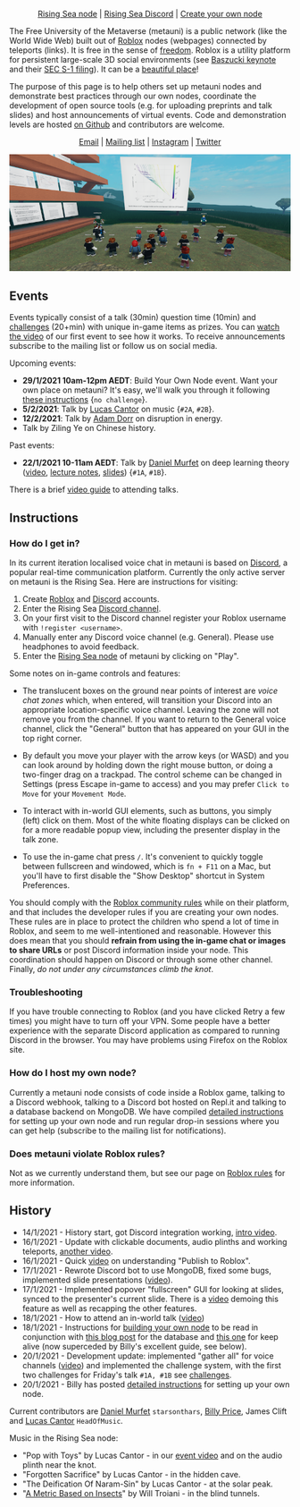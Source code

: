 <p align="center">
  <a href="https://www.roblox.com/games/6224932973/The-Rising-Sea">Rising Sea node</a> |
  <a href="https://discord.gg/9yBaAxPSK8">Rising Sea Discord</a> |
  <a href="http://metauni.org/posts/make-your-own/make-your-own">Create your own node</a>
</p>

The Free University of the Metaverse (metauni) is a public network (like the World Wide Web) built out of [Roblox](https://www.roblox.com/) nodes (webpages) connected by teleports (links). It is free in the sense of [freedom](https://en.wikipedia.org/wiki/Free_University_of_Berlin). Roblox is a utility platform for persistent large-scale 3D social environments (see [Baszucki keynote](https://www.youtube.com/watch?v=G00GlCJc0mU) and their [SEC S-1 filing](https://www.sec.gov/Archives/edgar/data/1315098/000119312520298230/d87104ds1.htm)). It can be a [beautiful place](https://www.roblox.com/games/5326950832/Roblox-Realistic-Forest-Demo)! 

The purpose of this page is to help others set up metauni nodes and demonstrate best practices through our own nodes, coordinate the development of open source tools (e.g. for uploading preprints and talk slides) and host announcements of virtual events. Code and demonstration levels are hosted [on Github](https://github.com/metauni/metauni-dev) and contributors are welcome. 

<p align="center">
  <a href="mailto:admin@metauni.org">Email</a> |
  <a href="http://tinyletter.com/adminmetauni">Mailing list</a> |
  <a href="https://instagram.com/metauni">Instagram</a> |
  <a href="https://twitter.com/_metauni">Twitter</a>
</p>

<p align="center">
  <img src="talk1banner_sml.png">
</p>

## Events

Events typically consist of a talk (30min) question time (10min) and [challenges](http://metauni.org/posts/challenges/challenges) (20+min) with unique in-game items as prizes. You can [watch the video](https://youtu.be/xNqGxgiP0Cc) of our first event to see how it works. To receive announcements subscribe to the mailing list or follow us on social media.

Upcoming events:

* **29/1/2021 10am-12pm AEDT**: Build Your Own Node event. Want your own place on metauni? It's easy, we'll walk you through it following [these instructions](http://metauni.org/posts/make-your-own/make-your-own) {`no challenge`}.
* **5/2/2021**: Talk by [Lucas Cantor](https://www.lucascantormusic.com/) on music {`#2A`, `#2B`}.
* **12/2/2021**: Talk by [Adam Dorr](http://www.adamdorr.com/about/) on disruption in energy.
* Talk by Ziling Ye on Chinese history.

Past events:

* **22/1/2021 10-11am AEDT**: Talk by [Daniel Murfet](http://www.therisingsea.org) on deep learning theory ([video](https://youtu.be/xNqGxgiP0Cc), [lecture notes](https://www.dropbox.com/s/tc3mmw69lkqprta/DLT%20Lecture%201.pdf?dl=0), [slides](https://www.dropbox.com/s/g3yqxuy7pbvcv17/DLT1talk.pdf?dl=0)) {`#1A`, `#1B`}.

There is a brief [video guide](https://youtu.be/mA1X-aP-jBU) to attending talks.

## Instructions

### How do I get in?

In its current iteration localised voice chat in metauni is based on [Discord](https://www.discord.com), a popular real-time communication platform. Currently the only active server on metauni is the Rising Sea. Here are instructions for visiting:

1. Create [Roblox](https://www.roblox.com/) and [Discord](https://www.discord.com) accounts.
2. Enter the Rising Sea [Discord channel](https://discord.gg/9yBaAxPSK8).
3. On your first visit to the Discord channel register your Roblox username with `!register <username>`.
4. Manually enter any Discord voice channel (e.g. General). Please use headphones to avoid feedback.
5. Enter the [Rising Sea node](https://www.roblox.com/games/6224932973/The-Rising-Sea) of metauni by clicking on "Play".

Some notes on in-game controls and features:

* The translucent boxes on the ground near points of interest are *voice chat zones* which, when entered, will transition your Discord into an appropriate location-specific voice channel. Leaving the zone will not remove you from the channel. If you want to return to the General voice channel, click the "General" button that has appeared on your GUI in the top right corner.

* By default you move your player with the arrow keys (or WASD) and you can look around by holding down the right mouse button, or doing a two-finger drag on a trackpad. The control scheme can be changed in Settings (press Escape in-game to access) and you may prefer `Click to Move` for your `Movement Mode`.

* To interact with in-world GUI elements, such as buttons, you simply (left) click on them. Most of the white floating displays can be clicked on for a more readable popup view, including the presenter display in the talk zone.

* To use the in-game chat press `/`. It's convenient to quickly toggle between fullscreen and windowed, which is `fn + F11` on a Mac, but you'll have to first disable the "Show Desktop" shortcut in System Preferences.

You should comply with the [Roblox community rules](https://en.help.roblox.com/hc/en-us/articles/203313410-Roblox-Community-Rules) while on their platform, and that includes the developer rules if you are creating your own nodes. These rules are in place to protect the children who spend a lot of time in Roblox, and seem to me well-intentioned and reasonable. However this does mean that you should **refrain from using the in-game chat or images to share URLs** or post Discord information inside your node. This coordination should happen on Discord or through some other channel. Finally, *do not under any circumstances climb the knot*.

### Troubleshooting

If you have trouble connecting to Roblox (and you have clicked Retry a few times) you might have to turn off your VPN. Some people have a better experience with the separate Discord application as compared to running Discord in the browser. You may have problems using Firefox on the Roblox site.

### How do I host my own node?

Currently a metauni node consists of code inside a Roblox game, talking to a Discord webhook, talking to a Discord bot hosted on Repl.it and talking to a database backend on MongoDB. We have compiled [detailed instructions](http://metauni.org/posts/make-your-own/make-your-own) for setting up your own node and run regular drop-in sessions where you can get help (subscribe to the mailing list for notifications).

### Does metauni violate Roblox rules?

Not as we currently understand them, but see our page on [Roblox rules](http://metauni.org/posts/rules/rules) for more information.

## History

* 14/1/2021 - History start, got Discord integration working, [intro video](https://youtu.be/0K3sCNvFpWE).
* 16/1/2021 - Update with clickable documents, audio plinths and working teleports, [another video](https://youtu.be/CJeuAvoRE9U).
* 16/1/2021 - Quick [video](https://youtu.be/vkaBQw9-OBY) on understanding "Publish to Roblox".
* 17/1/2021 - Rewrote Discord bot to use MongoDB, fixed some bugs, implemented slide presentations ([video](https://youtu.be/9-fyJvrTRzA)).
* 17/1/2021 - Implemented popover "fullscreen" GUI for looking at slides, synced to the presenter's current slide. There is a [video](https://youtu.be/rNtZGYnRHdA) demoing this feature as well as recapping the other features.
* 18/1/2021 - How to attend an in-world talk ([video](https://youtu.be/mA1X-aP-jBU))
* 18/1/2021 - Instructions for [building your own node](https://youtu.be/SEwmyMInqTM) to be read in conjunction with [this blog post](https://towardsdatascience.com/creating-a-discord-bot-from-scratch-and-connecting-to-mongodb-828ad1c7c22e) for the database and [this one](https://repl.it/talk/learn/Hosting-discordpy-bots-with-replit/11008) for keep alive (now superceded by Billy's excellent guide, see below).
* 20/1/2021 - Development update: implemented "gather all" for voice channels ([video](https://youtu.be/GJunGvBGo6Y)) and implemented the challenge system, with the first two challenges for Friday's talk `#1A, #1B` see [challenges](http://metauni.org/posts/challenges/challenges).
* 20/1/2021 - Billy has posted [detailed instructions](http://metauni.org/posts/make-your-own/make-your-own) for setting up your own node.

Current contributors are [Daniel Murfet](http://www.therisingsea.org) `starsonthars`, [Billy Price](https://billyprice.me/), James Clift and [Lucas Cantor](https://www.lucascantormusic.com/) `HeadOfMusic`.

Music in the Rising Sea node:

* "Pop with Toys" by Lucas Cantor - in our [event video](https://youtu.be/xNqGxgiP0Cc) and on the audio plinth near the knot.
* "Forgotten Sacrifice" by Lucas Cantor - in the hidden cave.
* "The Deification Of Naram-Sin" by Lucas Cantor - at the solar peak.
* "[A Metric Based on Insects](https://obduratefleet.bandcamp.com/album/obdurate)" by Will Troiani - in the blind tunnels.
